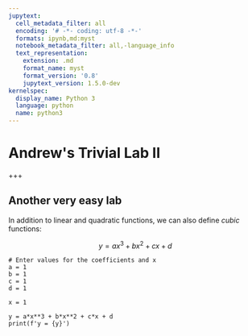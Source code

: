 ```yaml
---
jupytext:
  cell_metadata_filter: all
  encoding: '# -*- coding: utf-8 -*-'
  formats: ipynb,md:myst
  notebook_metadata_filter: all,-language_info
  text_representation:
    extension: .md
    format_name: myst
    format_version: '0.8'
    jupytext_version: 1.5.0-dev
kernelspec:
  display_name: Python 3
  language: python
  name: python3
---
```


# Andrew's Trivial Lab II

+++

## Another very easy lab
In addition to linear and quadratic functions, we can also define *cubic* functions:

$$
y = ax^3 + bx^2 + cx + d
$$

```{code-cell} ipython3
# Enter values for the coefficients and x
a = 1
b = 1
c = 1
d = 1

x = 1

y = a*x**3 + b*x**2 + c*x + d
print(f'y = {y}')
```
